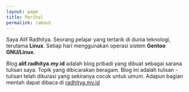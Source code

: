 ```yaml
---
layout: page
title: Perihal
permalink: /about
---
```


Saya Alif Radhitya. Seorang pelajar yang tertarik di dunia teknologi, terutama **Linux**. Setiap hari menggunakan operasi sistem **Gentoo GNU/Linux**.

Blog **alif.radhitya.my.id** adalah blog pribadi yang dibuat sebagai sarana tulisan saya. Topik yang dibicarakan beragam. Blog ini adalah tulisan - tulisan telah dikurasi yang sekiranya cocok untuk umum. Adapun bagian mentah dapat dibaca di [radhitya.my.id](https://radhitya.my.id)
